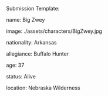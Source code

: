 Submission Template:

name: Big Zwey

image: ./assets/characters/BigZwey.jpg

nationality: Arkansas

allegiance: Buffalo Hunter

age: 37

status: Alive

location: Nebraska Wilderness